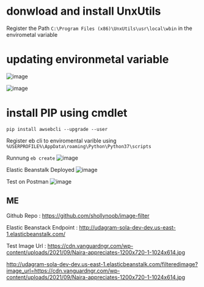 
# donwload and install UnxUtils
Register the Path `C:\Program Files (x86)\UnxUtils\usr\local\wbin` in the envirometal variable

# updating environmetal variable
![image](https://user-images.githubusercontent.com/5302985/186998664-d49895ee-1358-4f34-855b-9d130dd69322.png)

![image](https://user-images.githubusercontent.com/5302985/186998864-e785ffd6-29c5-4de1-a2e8-98209269937c.png)

# install PIP using cmdlet 
`pip install awsebcli --upgrade --user`

Register eb cli to enviromental varible using `%USERPROFILE%\AppData\roaming\Python\Python37\scripts`

Runnung `eb create`
![image](https://user-images.githubusercontent.com/5302985/187049071-52534f75-a1ca-47f5-b2a5-242b28b9f266.png)

Elastic Beanstalk Deployed
![image](https://user-images.githubusercontent.com/5302985/187049214-1a6c23c5-2b89-40c1-b22a-51d87b6292af.png)


Test on Postman
![image](https://user-images.githubusercontent.com/5302985/187050303-fa0be19f-bef4-428c-bdb6-3a0c3f1951c8.png)






## ME
Github Repo : https://github.com/shollynoob/image-filter

Elastic Beanstack Endpoint :  http://udagram-sola-dev-dev.us-east-1.elasticbeanstalk.com/


Test Image Url : https://cdn.vanguardngr.com/wp-content/uploads/2021/09/Naira-appreciates-1200x720-1-1024x614.jpg

http://udagram-sola-dev-dev.us-east-1.elasticbeanstalk.com/filteredimage?image_url=https://cdn.vanguardngr.com/wp-content/uploads/2021/09/Naira-appreciates-1200x720-1-1024x614.jpg
